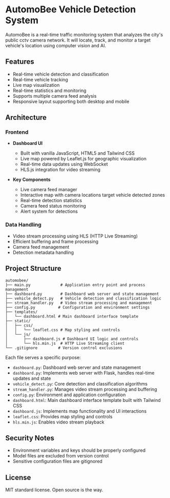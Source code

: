 # AutomoBee Vehicle Detection System

AutomoBee is a real-time traffic monitoring system that analyzes the city's public cctv camera network. It will locate, track, and monitor a target vehicle's location using computer vision and AI.

## Features

- Real-time vehicle detection and classification
- Real-time vehicle tracking
- Live map visualization
- Real-time statistics and monitoring
- Supports multiple camera feed analysis
- Responsive layout supporting both desktop and mobile

## Architecture

### Frontend

- **Dashboard UI**
  - Built with vanilla JavaScript, HTML5 and Tailwind CSS
  - Live map powered by Leaflet.js for geographic visualization
  - Real-time data updates using WebSocket
  - HLS.js integration for video streaming

- **Key Components**
  - Live camera feed manager
  - Interactive map with camera locations target vehicle detected zones
  - Real-time detection statistics
  - Camera feed status monitoring
  - Alert system for detections

### Data Handling

- Video stream processing using HLS (HTTP Live Streaming)
- Efficient buffering and frame processing
- Camera feed management
- Detection metadata handling

## Project Structure

```text
automobee/
├── main.py             # Application entry point and process management
├── dashboard.py        # Dashboard web server and state management
├── vehicle_detect.py   # Vehicle detection and classification logic
├── stream_handler.py   # Video stream processing and management
├── config.py          # Configuration and environment settings
├── templates/
│   └── dashboard.html # Main dashboard interface template
├── static/
│   ├── css/
│   │   └── leaflet.css # Map styling and controls
│   └── js/
│       ├── dashboard.js # Dashboard UI logic and controls
│       └── hls.min.js  # HTTP Live Streaming client
└── .gitignore         # Version control exclusions
```

Each file serves a specific purpose:

- `dashboard.py`: Dashboard web server and state management
- `dashboard.py`: Implements web server with Flask, handles real-time updates and state
- `vehicle_detect.py`: Core detection and classification algorithms
- `stream_handler.py`: Manages video stream processing and buffering
- `config.py`: Environment and application configuration
- `dashboard.html`: Main dashboard interface template built with Tailwind CSS
- `dashboard.js`: Implements map functionality and UI interactions
- `leaflet.css`: Provides map styling and controls
- `hls.min.js`: Enables video stream playback

## Security Notes

- Environment variables and keys should be properly configured
- Model files are excluded from version control
- Sensitive configuration files are gitignored

## License

MIT standard license. Open source is the way.
